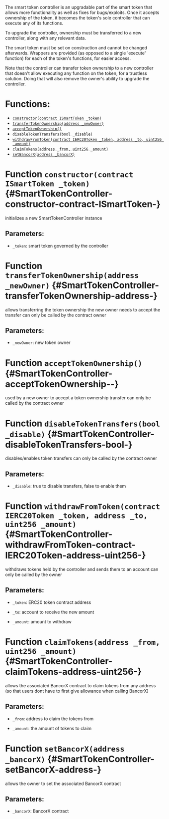 The smart token controller is an upgradable part of the smart token that allows
more functionality as well as fixes for bugs/exploits.
Once it accepts ownership of the token, it becomes the token's sole controller
that can execute any of its functions.

To upgrade the controller, ownership must be transferred to a new controller, along with
any relevant data.

The smart token must be set on construction and cannot be changed afterwards.
Wrappers are provided (as opposed to a single 'execute' function) for each of the token's functions, for easier access.

Note that the controller can transfer token ownership to a new controller that
doesn't allow executing any function on the token, for a trustless solution.
Doing that will also remove the owner's ability to upgrade the controller.

# Functions:
- [`constructor(contract ISmartToken _token)`](#SmartTokenController-constructor-contract-ISmartToken-)
- [`transferTokenOwnership(address _newOwner)`](#SmartTokenController-transferTokenOwnership-address-)
- [`acceptTokenOwnership()`](#SmartTokenController-acceptTokenOwnership--)
- [`disableTokenTransfers(bool _disable)`](#SmartTokenController-disableTokenTransfers-bool-)
- [`withdrawFromToken(contract IERC20Token _token, address _to, uint256 _amount)`](#SmartTokenController-withdrawFromToken-contract-IERC20Token-address-uint256-)
- [`claimTokens(address _from, uint256 _amount)`](#SmartTokenController-claimTokens-address-uint256-)
- [`setBancorX(address _bancorX)`](#SmartTokenController-setBancorX-address-)


# Function `constructor(contract ISmartToken _token)` {#SmartTokenController-constructor-contract-ISmartToken-}
initializes a new SmartTokenController instance


## Parameters:
- `_token`:      smart token governed by the controller
# Function `transferTokenOwnership(address _newOwner)` {#SmartTokenController-transferTokenOwnership-address-}
allows transferring the token ownership
the new owner needs to accept the transfer
can only be called by the contract owner


## Parameters:
- `_newOwner`:    new token owner
# Function `acceptTokenOwnership()` {#SmartTokenController-acceptTokenOwnership--}
used by a new owner to accept a token ownership transfer
can only be called by the contract owner
# Function `disableTokenTransfers(bool _disable)` {#SmartTokenController-disableTokenTransfers-bool-}
disables/enables token transfers
can only be called by the contract owner


## Parameters:
- `_disable`:    true to disable transfers, false to enable them
# Function `withdrawFromToken(contract IERC20Token _token, address _to, uint256 _amount)` {#SmartTokenController-withdrawFromToken-contract-IERC20Token-address-uint256-}
withdraws tokens held by the controller and sends them to an account
can only be called by the owner


## Parameters:
- `_token`:   ERC20 token contract address

- `_to`:      account to receive the new amount

- `_amount`:  amount to withdraw
# Function `claimTokens(address _from, uint256 _amount)` {#SmartTokenController-claimTokens-address-uint256-}
allows the associated BancorX contract to claim tokens from any address (so that users
dont have to first give allowance when calling BancorX)


## Parameters:
- `_from`:      address to claim the tokens from

- `_amount`:    the amount of tokens to claim
# Function `setBancorX(address _bancorX)` {#SmartTokenController-setBancorX-address-}
allows the owner to set the associated BancorX contract

## Parameters:
- `_bancorX`:    BancorX contract

